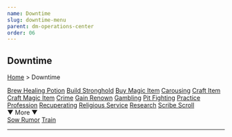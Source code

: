 ```yaml
---
name: Downtime
slug: downtime-menu
parent: dm-operations-center
order: 06
---
```

## Downtime
[Home](dm-operations-center) > Downtime

<div class="menu-container">
    <a href="brew-healing-potion">Brew Healing Potion</a>
    <a href="build-stronghold">Build Stronghold</a>
    <a href="buy-magic-item">Buy Magic Item</a>
    <a href="carousing">Carousing</a>
    <a href="craft-item">Craft Item</a>
    <a href="craft-magic-item">Craft Magic Item</a>
    <a href="crime">Crime</a>
    <a href="gain-renown">Gain Renown</a>
    <a href="gambling">Gambling</a>
    <a href="pit-fighting">Pit Fighting</a>
    <a href="practice-profession">Practice Profession</a>
    <a href="recuperating">Recuperating</a>
    <a href="religious-service">Religious Service</a>
    <a href="research">Research</a>
    <a href="scribe-scroll">Scribe Scroll</a>
</div>
<div class="more">▼ More ▼</div>
<div class="menu-container">
    <a href="sow-rumor">Sow Rumor</a>
    <a href="train">Train</a>
    <a href="."></a>
</div>
<hr/>